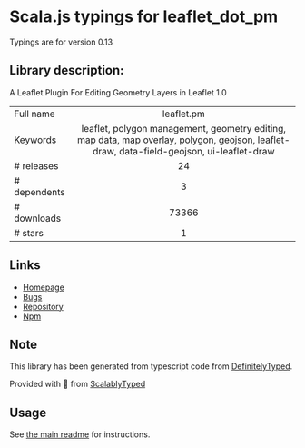 
# Scala.js typings for leaflet_dot_pm

Typings are for version 0.13

## Library description:
A Leaflet Plugin For Editing Geometry Layers in Leaflet 1.0

|                    |                 |
| ------------------ | :-------------: |
| Full name          | leaflet.pm |
| Keywords           | leaflet, polygon management, geometry editing, map data, map overlay, polygon, geojson, leaflet-draw, data-field-geojson, ui-leaflet-draw |
| # releases         | 24 |
| # dependents       | 3 |
| # downloads        | 73366 |
| # stars            | 1 |

## Links
- [Homepage](https://leafletpm.now.sh)
- [Bugs](https://github.com/codeofsumit/leaflet.pm/issues)
- [Repository](https://github.com/codeofsumit/leaflet.pm)
- [Npm](https://www.npmjs.com/package/leaflet.pm)
    


## Note
This library has been generated from typescript code from [DefinitelyTyped](https://definitelytyped.org).

Provided with :purple_heart: from [ScalablyTyped](https://github.com/oyvindberg/ScalablyTyped)

## Usage
See [the main readme](../../readme.md) for instructions.


